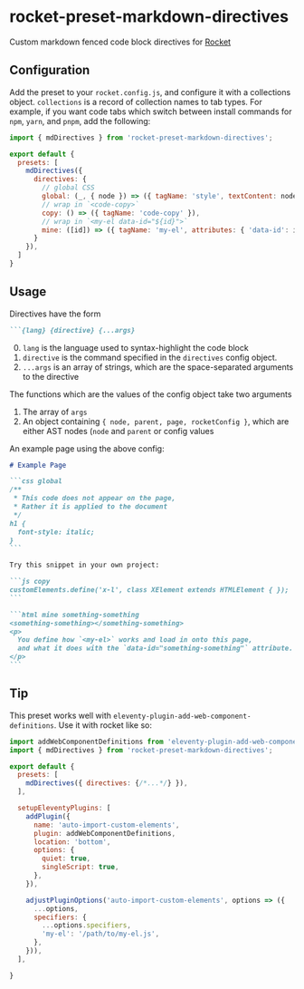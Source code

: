 # rocket-preset-markdown-directives

Custom markdown fenced code block directives for [Rocket](https://rocket.modern-web.dev)

## Configuration

Add the preset to your `rocket.config.js`, and configure it with a collections object. `collections` is a record of collection names to tab types. For example, if you want code tabs which switch between install commands for `npm`, `yarn`, and `pnpm`, add the following:

```js
import { mdDirectives } from 'rocket-preset-markdown-directives';

export default {
  presets: [
    mdDirectives({
      directives: {
        // global CSS
        global: (_, { node }) => ({ tagName: 'style', textContent: node.value }),
        // wrap in `<code-copy>`
        copy: () => ({ tagName: 'code-copy' }),
        // wrap in `<my-el data-id="${id}">`
        mine: ([id]) => ({ tagName: 'my-el', attributes: { 'data-id': id } }),
      }
    }),
  ]
}
```

## Usage

Directives have the form

~~~markdown
```{lang} {directive} {...args}
~~~

0. `lang` is the language used to syntax-highlight the code block
1. `directive` is the command specified in the `directives` config object.
2. `...args` is an array of strings, which are the space-separated arguments to the directive

The functions which are the values of the config object take two arguments
1. The array of `args`
2. An object containing `{ node, parent, page, rocketConfig }`, which are either AST nodes (`node` and `parent` or config values

An example page using the above config:

~~~markdown
# Example Page

```css global
/**
 * This code does not appear on the page,
 * Rather it is applied to the document
 */
h1 {
  font-style: italic;
}
```

Try this snippet in your own project:

```js copy
customElements.define('x-l', class XElement extends HTMLElement { });
```

```html mine something-something
<something-something></something-something>
<p>
  You define how `<my-el>` works and load in onto this page,
  and what it does with the `data-id="something-something"` attribute.
</p>
```
~~~


## Tip

This preset works well with `eleventy-plugin-add-web-component-definitions`. Use it with rocket like so:

```js
import addWebComponentDefinitions from 'eleventy-plugin-add-web-component-definitions';
import { mdDirectives } from 'rocket-preset-markdown-directives';

export default {
  presets: [
    mdDirectives({ directives: {/*...*/} }),
  ],

  setupEleventyPlugins: [
    addPlugin({
      name: 'auto-import-custom-elements',
      plugin: addWebComponentDefinitions,
      location: 'bottom',
      options: {
        quiet: true,
        singleScript: true,
      },
    }),

    adjustPluginOptions('auto-import-custom-elements', options => ({
      ...options,
      specifiers: {
        ...options.specifiers,
        'my-el': '/path/to/my-el.js',
      },
    })),
  ],

}
